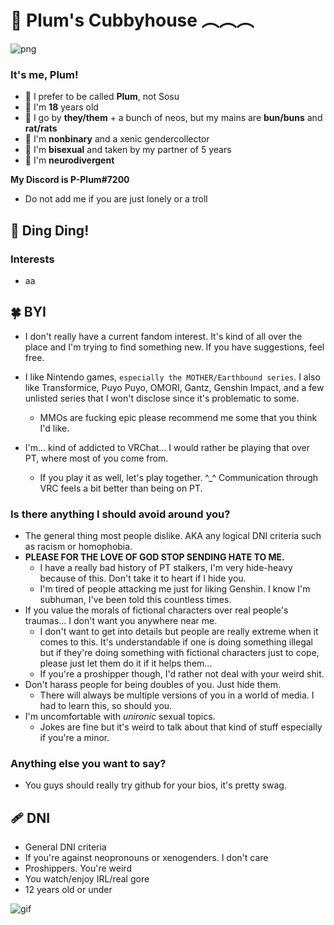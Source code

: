 # 🌈 Plum's Cubbyhouse ︵︵︵

![png](https://i.imgur.com/ZU976PN.png)
   ### It's me, Plum!
  
- 💫 I prefer to be called **Plum**, not Sosu
- 🌾 I'm **18** years old
- 🍯 I go by **they/them** + a bunch of neos, but my mains are **bun/buns** and **rat/rats**
- 🌿 I'm **nonbinary** and a xenic gendercollector
- 🍰 I'm **bisexual** and taken by my partner of 5 years
- 🥛 I'm **neurodivergent**


**My Discord is P-Plum#7200**
- Do not add me if you are just lonely or a troll

## 🔔 Ding Ding!
   ### Interests
 - aa

## 🍀 BYI
 - I don't really have a current fandom interest. It's kind of all over the place and I'm trying to find something new. If you have suggestions, feel free.

- I like Nintendo games, `especially the MOTHER/Earthbound series`. I also like Transformice, Puyo Puyo, OMORI, Gantz, Genshin Impact, and a few unlisted series that I won't disclose since it's problematic to some.
   - MMOs are fucking epic please recommend me some that you think I'd like.
- I'm... kind of addicted to VRChat... I would rather be playing that over PT, where most of you come from.
     -  If you play it as well, let's play together. ^_^ Communication through VRC feels a bit better than being on PT.
### Is there anything I should avoid around you?
 - The general thing most people dislike. AKA any logical DNI criteria such as racism or homophobia.
 - **PLEASE FOR THE LOVE OF GOD STOP SENDING HATE TO ME.** 
     - I have a really bad history of PT stalkers, I'm very hide-heavy because of this. Don't take it to heart if I hide you.
     - I'm tired of people attacking me just for liking Genshin. I know I'm subhuman, I've been told this countless times.
 - If you value the morals of fictional characters over real people's traumas... I don't want you anywhere near me.
     - I don't want to get into details but people are really extreme when it comes to this. It's understandable if one is doing something illegal but if they're doing something with fictional characters just to cope, please just let them do it if it helps them...
     - If you're a proshipper though, I'd rather not deal with your weird shit.
 - Don't harass people for being doubles of you. Just hide them.
     - There will always be multiple versions of you in a world of media. I had to learn this, so should you.
  - I'm uncomfortable with _unironic_ sexual topics.
     - Jokes are fine but it's weird to talk about that kind of stuff especially if you're a minor.
### Anything else you want to say?
- You guys should really try github for your bios, it's pretty swag.

## 🩹 DNI
- General DNI criteria
- If you're against neopronouns or xenogenders. I don't care
- Proshippers. You're weird
- You watch/enjoy IRL/real gore
- 12 years old or under


![gif](https://user-images.githubusercontent.com/52664572/135260406-7f426160-3751-4031-8c7a-75de92c8fcc7.gif)
